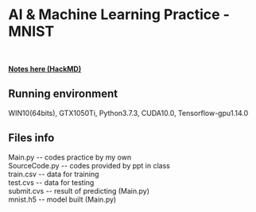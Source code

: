 # AI & Machine Learning Practice - MNIST
<br>

[**Notes here (HackMD)**](https://hackmd.io/j2ZXeCFcS9OwYc8PP28EMQ?both)
<br>

## Running environment
WIN10(64bits), GTX1050Ti, Python3.7.3, CUDA10.0, Tensorflow-gpu1.14.0
<br>

## Files info

Main.py -- codes practice by my own<br>
SourceCode.py -- codes provided by ppt in class<br>
train.csv -- data for training<br>
test.cvs -- data for testing<br>
submit.cvs -- result of predicting (Main.py)<br>
mnist.h5 -- model built (Main.py)<br>
